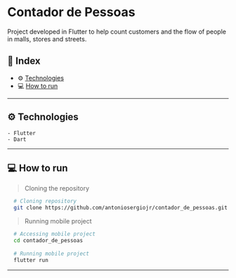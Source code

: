 # Contador de Pessoas

Project developed in Flutter to help count customers and the flow of people in malls, stores and streets.

## 🚀 Index
- ⚙ [Technologies](#-technologies)
- 💻 [How to run](#-how-to-run)

---

## ⚙ Technologies
    - Flutter
    - Dart
---

## 💻 How to run

  > Cloning the repository
  ```bash
    # Cloning repository
    git clone https://github.com/antoniosergiojr/contador_de_pessoas.git
  ```

  > Running mobile project
  ```bash
    # Accessing mobile project
    cd contador_de_pessoas
    
    # Running mobile project
    flutter run
  ```
---
